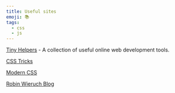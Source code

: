 ```yaml
---
title: Useful sites
emoji: 📚
tags:
  - css
  - js
---
```


[Tiny Helpers](https://tiny-helpers.dev/) - A collection of useful online web development tools.

[CSS Tricks](https://css-tricks.com/)

[Modern CSS](https://moderncss.dev/)

[Robin Wieruch Blog](https://www.robinwieruch.de/blog)
